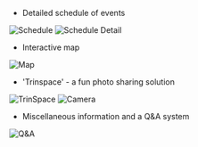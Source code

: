 
* Detailed schedule of events

![Schedule](https://thumbs.gfycat.com/MealyObeseFly-size_restricted.gif)
![Schedule Detail](https://thumbs.gfycat.com/CompleteSelfreliantHackee-size_restricted.gif)
* Interactive map

![Map](https://thumbs.gfycat.com/MiniatureScalyChanticleer-size_restricted.gif)
* 'Trinspace' - a fun photo sharing solution

![TrinSpace](https://thumbs.gfycat.com/DistinctTornAfricanwildcat-size_restricted.gif)
![Camera](https://thumbs.gfycat.com/LinedAllAfricanrockpython-size_restricted.gif)
* Miscellaneous information and a Q&A system

![Q&A](https://thumbs.gfycat.com/TimelyMilkyCaiman-size_restricted.gif)
